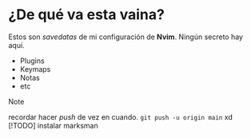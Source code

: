 # ¿De qué va esta vaina?
Estos son *savedatas* de mi configuración de **Nvim**. Ningún secreto hay aquí.
- Plugins
- Keymaps
- Notas
- etc

> [!NOTE]
> recordar hacer *push* de vez en cuando.
> `git push -u origin main`
xd
> [!TODO]
> instalar marksman

